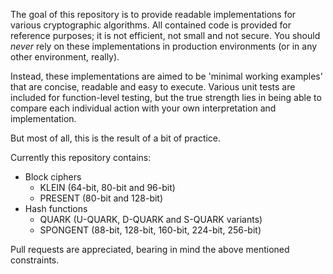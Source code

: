 The goal of this repository is to provide readable implementations for various cryptographic algorithms. All contained code is provided for reference purposes; it is not efficient, not small and not secure. You should _never_ rely on these implementations in production environments (or in any other environment, really).

Instead, these implementations are aimed to be 'minimal working examples' that are concise, readable and easy to execute. Various unit tests are included for function-level testing, but the true strength lies in being able to compare each individual action with your own interpretation and implementation.

But most of all, this is the result of a bit of practice.

Currently this repository contains:

* Block ciphers
    * KLEIN (64-bit, 80-bit and 96-bit)
    * PRESENT (80-bit and 128-bit)
* Hash functions
    * QUARK (U-QUARK, D-QUARK and S-QUARK variants)
    * SPONGENT (88-bit, 128-bit, 160-bit, 224-bit, 256-bit)

Pull requests are appreciated, bearing in mind the above mentioned constraints.

